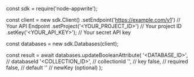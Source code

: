 const sdk = require('node-appwrite');

const client = new sdk.Client()
    .setEndpoint('https://example.com/v1') // Your API Endpoint
    .setProject('<YOUR_PROJECT_ID>') // Your project ID
    .setKey('<YOUR_API_KEY>'); // Your secret API key

const databases = new sdk.Databases(client);

const result = await databases.updateBooleanAttribute(
    '<DATABASE_ID>', // databaseId
    '<COLLECTION_ID>', // collectionId
    '', // key
    false, // required
    false, // default
    '' // newKey (optional)
);
